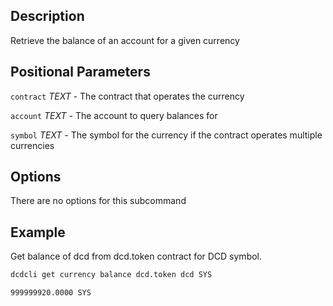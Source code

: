 ## Description

Retrieve the balance of an account for a given currency

## Positional Parameters
`contract` _TEXT_ - The contract that operates the currency

`account` _TEXT_ - The account to query balances for

`symbol` _TEXT_ - The symbol for the currency if the contract operates multiple currencies

## Options
There are no options for this subcommand

## Example
Get balance of dcd from dcd.token contract for DCD symbol. 

```sh
dcdcli get currency balance dcd.token dcd SYS
```
```console
999999920.0000 SYS
```
